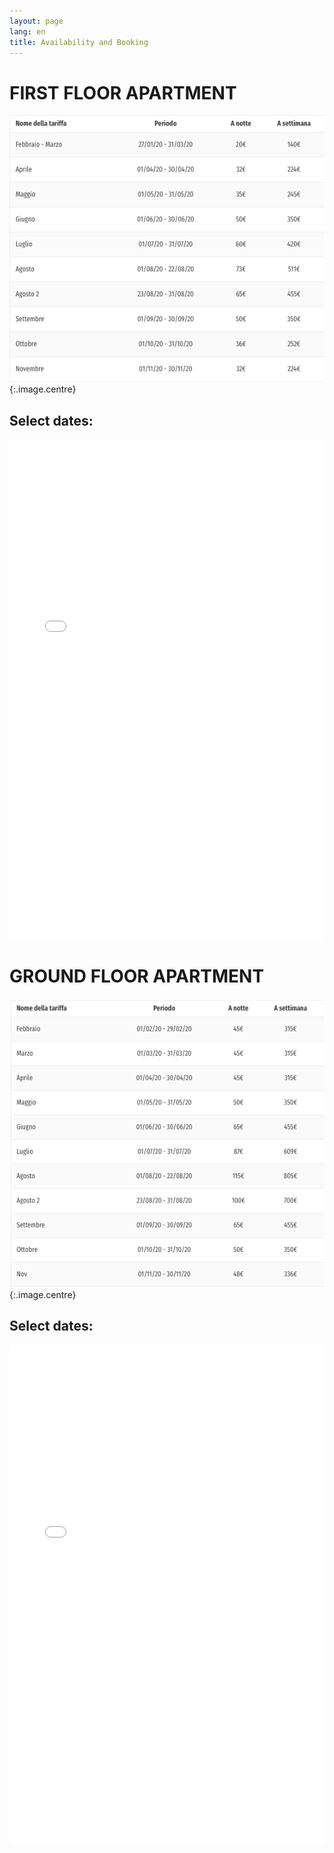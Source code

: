 ```yaml
---
layout: page
lang: en
title: Availability and Booking
---
```

# FIRST FLOOR APARTMENT
![](/images/Tariffe_2020_1opianoTRULLO.png){:.image.centre}

## Select dates: 
<iframe src="/fullcalendar/demos/gcalprimopiano.html" style="border: 0" width="100%" height="800" frameborder="0" scrolling="no"></iframe>


# GROUND FLOOR APARTMENT
![](/images/Tariffe2020_TrulloPianoTerra.png){:.image.centre}

## Select dates: 
<iframe src="/fullcalendar/demos/gcal.html" style="border: 0" width="100%" height="800" frameborder="0" scrolling="no"></iframe>
